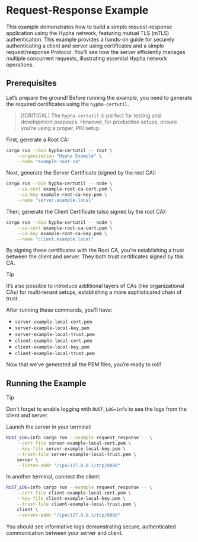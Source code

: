# Request-Response Example

This example demonstrates how to build a simple request-response application using the Hypha network, featuring mutual TLS (mTLS) authentication. This example provides a hands-on guide for securely authenticating a client and server using certificates and a simple request/response Protocol. You’ll see how the server efficiently manages multiple concurrent requests, illustrating essential Hypha network operations.

## Prerequisites

Let’s prepare the ground! Before running the example, you need to generate the required certificates using the `hypha-certutil`.

> [!CRITICAL]
> The `hypha-certutil` is perfect for testing and development purposes. However, for production setups, ensure you’re using a proper, PKI setup.

First, generate a Root CA:

```sh
cargo run --bin hypha-certutil -- root \
    --organization "Hypha Example" \
    --name "example-root-ca"
```

Next, generate the Server Certificate (signed by the root CA):

```sh
cargo run --bin hypha-certutil -- node \
    --ca-cert example-root-ca-cert.pem \
    --ca-key example-root-ca-key.pem \
    --name "server.example.local"
```
Then, generate the Client Certificate (also signed by the root CA):

```sh
cargo run --bin hypha-certutil -- node \
    --ca-cert example-root-ca-cert.pem \
    --ca-key example-root-ca-key.pem \
    --name "client.example.local"
```

By signing these certificates with the Root CA, you’re establishing a trust between the client and server. They both trust certificates signed by this CA.

> [!TIP]
> It’s also possible to introduce additional layers of CAs (like organizational CAs) for multi-tenant setups, establishing a more sophisticated chain of trust.

After running these commands, you’ll have:
- `server-example-local-cert.pem`
- `server-example-local-key.pem`
- `server-example-local-trust.pem`
- `client-example-local-cert.pem`
- `client-example-local-key.pem`
- `client-example-local-trust.pem`

Now that we’ve generated all the PEM files, you’re ready to roll!

## Running the Example

> [!TIP]
> Don't forget to enable logging with `RUST_LOG=info` to see the logs from the client and server.

Launch the server in your terminal:

```sh
RUST_LOG=info cargo run --example request_response -- \
    --cert-file server-example-local-cert.pem \
    --key-file server-example-local-key.pem \
    --trust-file server-example-local-trust.pem \
    server \
    --listen-addr "/ip4/127.0.0.1/tcp/8080"
```

In another terminal, connect the client:

```sh
RUST_LOG=info cargo run --example request_response -- \
    --cert-file client-example-local-cert.pem \
    --key-file client-example-local-key.pem \
    --trust-file client-example-local-trust.pem \
    client \
    --server-addr "/ip4/127.0.0.1/tcp/8080"
```

You should see informative logs demonstrating secure, authenticated communication between your server and client.
